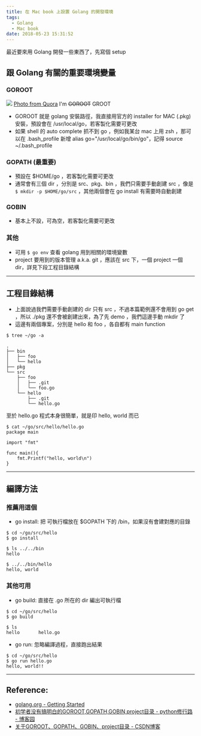 ```yaml
---
title: 在 Mac book 上設置 Golang 的開發環境
tags:
  - Golang
  - Mac book
date: 2018-05-23 15:31:52
---
```



最近要來用 Golang 開發一些東西了，先寫個 setup

## 跟 Golang 有關的重要環境變量

### GOROOT

![](https://qph.fs.quoracdn.net/main-qimg-9226c86887a176e77eb32e4db96f628e)
[Photo from Quora](https://www.quora.com/What-was-the-significance-of-Groot-saying-We-are-Groot-near-the-end-of-the-movie-when-all-through-he-is-only-capable-of-saying-I-am-Groot) I'm ~~GOROOT~~ GROOT

- GOROOT 就是 golang 安裝路徑，我直接用官方的 installer for MAC (.pkg) 安裝，預設會在 /usr/local/go，若客製化需要可更改
- 如果 shell 的 auto complete 抓不到 go ，例如我某台 mac 上用 zsh ，那可以在 .bash_profile 新增 alias go="/usr/local/go/bin/go"，記得 source ~/.bash_profile

### GOPATH (最重要)
- 預設在 $HOME/go ，若客製化需要可更改
- 通常會有三個 dir ，分別是 src、pkg、bin ，我們只需要手動創建 src ，像是 `$ mkdir -p $HOME/go/src` ，其他兩個會在 go install 有需要時自動創建

### GOBIN
- 基本上不設，可為空，若客製化需要可更改

### 其他
- 可用 `$ go env` 查看 golang 用到相關的環境變數
- project 要用到的版本管理 a.k.a. git ，應該在 src 下，一個 project 一個 dir，詳見下段工程目錄結構

---

## 工程目錄結構

- 上面說過我們需要手動創建的 dir 只有 src ，不過本篇範例還不會用到 go get ，所以 ./pkg 還不會被創建出來，為了先 demo ，我們這邊手動 mkdir 了
- 這邊有兩個專案，分別是 hello 和 foo ，各自都有 main function

```
$ tree ~/go -a

.
├── bin
│   ├── foo
│   └── hello
├── pkg
└── src
    ├── foo
    │   ├── .git
    │   └── foo.go
    └── hello
        ├── .git
        └── hello.go
```

至於 hello.go 程式本身很簡單，就是印 hello, world 而已
```
$ cat ~/go/src/hello/hello.go 
package main

import "fmt"

func main(){
	fmt.Printf("hello, world\n")
}
```

---

## 編譯方法

### 推薦用這個

- go install: 把 可執行檔放在 $GOPATH 下的 /bin，如果沒有會建對應的目錄
```
$ cd ~/go/src/hello
$ go install

$ ls ../../bin
hello

$ ../../bin/hello 
hello, world
```

### 其他可用

- go build: 直接在 .go 所在的 dir 編出可執行檔
```
$ cd ~/go/src/hello
$ go build

$ ls
hello		hello.go
```

- go run: 忽略編譯過程，直接跑出結果
```
$ cd ~/go/src/hello
$ go run hello.go
hello, world!!
```

---

## Reference:
- [golang.org - Getting Started](https://golang.org/doc/install) 
- [初学者没有搞明白的GOROOT,GOPATH,GOBIN,project目录 - python修行路 - 博客园](https://www.cnblogs.com/zhaof/p/7906722.html)
- [关于GOROOT、GOPATH、GOBIN、project目录 - CSDN博客](https://blog.csdn.net/Alsmile/article/details/48290223)
